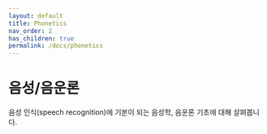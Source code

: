 ```yaml
---
layout: default
title: Phonetics
nav_order: 2
has_children: true
permalink: /docs/phonetics
---
```


# 음성/음운론

음성 인식(speech recognition)에 기본이 되는 음성학, 음운론 기초에 대해 살펴봅니다.
